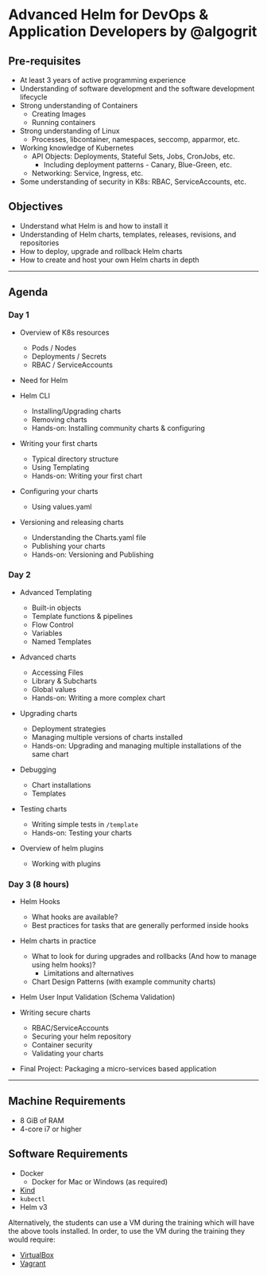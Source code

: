 # Advanced Helm for DevOps & Application Developers by @algogrit

## Pre-requisites

- At least 3 years of active programming experience
- Understanding of software development and the software development lifecycle
- Strong understanding of Containers
  - Creating Images
  - Running containers
- Strong understanding of Linux
  - Processes, libcontainer, namespaces, seccomp, apparmor, etc.
- Working knowledge of Kubernetes
  - API Objects: Deployments, Stateful Sets, Jobs, CronJobs, etc.
    - Including deployment patterns - Canary, Blue-Green, etc.
  - Networking: Service, Ingress, etc.
- Some understanding of security in K8s: RBAC, ServiceAccounts, etc.

## Objectives

- Understand what Helm is and how to install it
- Understanding of Helm charts, templates, releases, revisions, and repositories
- How to deploy, upgrade and rollback Helm charts
- How to create and host your own Helm charts in depth

---

## Agenda

### Day 1

- Overview of K8s resources
  - Pods / Nodes
  - Deployments / Secrets
  - RBAC / ServiceAccounts

- Need for Helm
  <!-- - Helm v2 vs v3 -->

- Helm CLI
  - Installing/Upgrading charts
  - Removing charts
  - Hands-on: Installing community charts & configuring

- Writing your first charts
  - Typical directory structure
  - Using Templating
  - Hands-on: Writing your first chart

- Configuring your charts
  - Using values.yaml

- Versioning and releasing charts
  - Understanding the Charts.yaml file
  - Publishing your charts
  - Hands-on: Versioning and Publishing

### Day 2

- Advanced Templating
  - Built-in objects
  - Template functions & pipelines
  - Flow Control
  - Variables
  - Named Templates

- Advanced charts
  - Accessing Files
  - Library & Subcharts
  - Global values
  - Hands-on: Writing a more complex chart

- Upgrading charts
  - Deployment strategies
  - Managing multiple versions of charts installed
  - Hands-on: Upgrading and managing multiple installations of the same chart

- Debugging
  - Chart installations
  - Templates

- Testing charts
  - Writing simple tests in `/template`
  - Hands-on: Testing your charts

- Overview of helm plugins
  - Working with plugins

### Day 3 (8 hours)

- Helm Hooks
  - What hooks are available?
  - Best practices for tasks that are generally performed inside hooks

- Helm charts in practice
  - What to look for during upgrades and rollbacks (And how to manage using helm hooks)?
    - Limitations and alternatives
  - Chart Design Patterns (with example community charts)

- Helm User Input Validation (Schema Validation)

- Writing secure charts
  - RBAC/ServiceAccounts
  - Securing your helm repository
  - Container security
  - Validating your charts

- Final Project: Packaging a micro-services based application

---

## Machine Requirements

- 8 GiB of RAM
- 4-core i7 or higher

## Software Requirements

- Docker
  - Docker for Mac or Windows (as required)
- [Kind](https://kind.sigs.k8s.io/)
- `kubectl`
- Helm v3

Alternatively, the students can use a VM during the training which will have the above tools installed. In order, to use the VM during the training they would require:

- [VirtualBox](https://www.virtualbox.org/)
- [Vagrant](https://www.vagrantup.com/)
